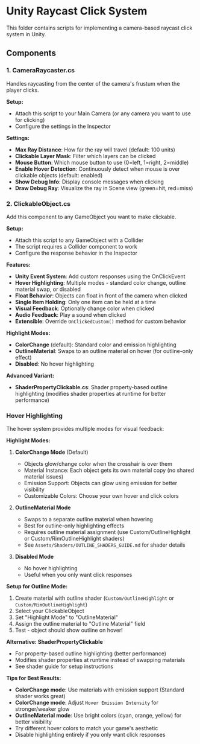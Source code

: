 # Unity Raycast Click System

This folder contains scripts for implementing a camera-based raycast click system in Unity.

## Components

### 1. CameraRaycaster.cs
Handles raycasting from the center of the camera's frustum when the player clicks.

**Setup:**
- Attach this script to your Main Camera (or any camera you want to use for clicking)
- Configure the settings in the Inspector

**Settings:**
- **Max Ray Distance**: How far the ray will travel (default: 100 units)
- **Clickable Layer Mask**: Filter which layers can be clicked
- **Mouse Button**: Which mouse button to use (0=left, 1=right, 2=middle)
- **Enable Hover Detection**: Continuously detect when mouse is over clickable objects (default: enabled)
- **Show Debug Info**: Display console messages when clicking
- **Draw Debug Ray**: Visualize the ray in Scene view (green=hit, red=miss)

### 2. ClickableObject.cs
Add this component to any GameObject you want to make clickable.

**Setup:**
- Attach this script to any GameObject with a Collider
- The script requires a Collider component to work
- Configure the response behavior in the Inspector

**Features:**
- **Unity Event System**: Add custom responses using the OnClickEvent
- **Hover Highlighting**: Multiple modes - standard color change, outline material swap, or disabled
- **Float Behavior**: Objects can float in front of the camera when clicked
- **Single Item Holding**: Only one item can be held at a time
- **Visual Feedback**: Optionally change color when clicked
- **Audio Feedback**: Play a sound when clicked
- **Extensible**: Override `OnClickedCustom()` method for custom behavior

**Highlight Modes:**
- **ColorChange** (default): Standard color and emission highlighting
- **OutlineMaterial**: Swaps to an outline material on hover (for outline-only effect)
- **Disabled**: No hover highlighting

**Advanced Variant:**
- **ShaderPropertyClickable.cs**: Shader property-based outline highlighting (modifies shader properties at runtime for better performance)

### Hover Highlighting

The hover system provides multiple modes for visual feedback:

**Highlight Modes:**

1. **ColorChange Mode** (Default)
   - Objects glow/change color when the crosshair is over them
   - Material Instance: Each object gets its own material copy (no shared material issues)
   - Emission Support: Objects can glow using emission for better visibility
   - Customizable Colors: Choose your own hover and click colors

2. **OutlineMaterial Mode**
   - Swaps to a separate outline material when hovering
   - Best for outline-only highlighting effects
   - Requires outline material assignment (use Custom/OutlineHighlight or Custom/RimOutlineHighlight shaders)
   - See `Assets/Shaders/OUTLINE_SHADERS_GUIDE.md` for shader details

3. **Disabled Mode**
   - No hover highlighting
   - Useful when you only want click responses

**Setup for Outline Mode:**
1. Create material with outline shader (`Custom/OutlineHighlight` or `Custom/RimOutlineHighlight`)
2. Select your ClickableObject
3. Set "Highlight Mode" to "OutlineMaterial"
4. Assign the outline material to "Outline Material" field
5. Test - object should show outline on hover!

**Alternative: ShaderPropertyClickable**
- For property-based outline highlighting (better performance)
- Modifies shader properties at runtime instead of swapping materials
- See shader guide for setup instructions

**Tips for Best Results:**
- **ColorChange mode**: Use materials with emission support (Standard shader works great)
- **ColorChange mode**: Adjust `Hover Emission Intensity` for stronger/weaker glow
- **OutlineMaterial mode**: Use bright colors (cyan, orange, yellow) for better visibility
- Try different hover colors to match your game's aesthetic
- Disable highlighting entirely if you only want click responses
